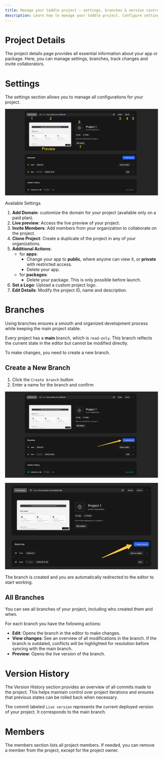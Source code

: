 ```yaml
---
title: Manage your toddle project – settings, branches & version control
description: Learn how to manage your toddle project. Configure settings, collaborate on branches with team members and track changes in version history.
---
```


# Project Details
The project details page provides all essential information about your app or package. Here, you can manage settings, branches, track changes and invite collaborators.

# Settings
The settings section allows you to manage all configurations for your project.

![Project Settings|16/9](project-settings.webp)

Available Settings
1. **Add Domain**: customize the domain for your project (available only on a paid plan).
2. **Live preview**: Access the live preview of your project.
3. **Invite Members**: Add members from your organization to collaborate on the project.
4. **Clone Project**: Create a duplicate of the project in any of your organizations.
5. **Additional Actions**:
    - for **apps**: 
        - Change your app to **public**, where anyone can view it, or **private** with restricted access.
        - Delete your app.
    - for **packages**:
        - Delete your package. This is only possible before launch.
6. **Set a Logo**: Upload a custom project logo.
7. **Edit Details**: Modify the project ID, name and description.

# Branches
Using branches ensures a smooth and organized development process while keeping the main project stable.

Every project has a **main** branch, which is `read-only`. This branch reflects the current state in the editor but cannot be modified directly.

To make changes, you need to create a new branch.

## Create a New Branch
1. Click the `Create branch` button
2. Enter a name for the branch and confirm

![Create New Branch|16/9](create-new-branch.webp)

![Test Image|16/9](test.webp)

The branch is created and you are automatically redirected to the editor to start working.

## All Branches
You can see all branches of your project, including who created them and when.

For each branch you have the following actions:
- **Edit**: Opens the branch in the editor to make changes.
- **View changes**: See an overview of all modifications in the branch. If the branch is outdated, conflicts will be highlighted for resolution before syncing with the main branch.
- **Preview**: Opens the live version of the branch.

# Version History
The Version History section provides an overview of all commits made to the project. This helps maintain control over project iterations and ensures that previous states can be rolled back when necessary.

The commit labeled `Live version` represents the current deployed version of your project. It corresponds to the main branch.

# Members
The members section lists all project members. If needed, you can remove a member from the project, except for the project owner.
